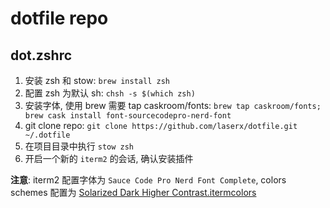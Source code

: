 # dotfile repo

## dot.zshrc

1. 安装 zsh 和 stow: `brew install zsh`
1. 配置 zsh 为默认 sh: `chsh -s $(which zsh)`
1. 安装字体, 使用 brew 需要 tap caskroom/fonts: `brew tap caskroom/fonts; brew cask install font-sourcecodepro-nerd-font`
1. git clone repo: `git clone https://github.com/laserx/dotfile.git ~/.dotfile`
1. 在项目目录中执行 `stow zsh`
1. 开启一个新的 `iterm2` 的会话, 确认安装插件

**注意**: iterm2 配置字体为 `Sauce Code Pro Nerd Font Complete`, colors schemes 配置为 [Solarized Dark Higher Contrast.itermcolors](https://github.com/mbadolato/iTerm2-Color-Schemes/blob/master/schemes/Solarized%20Dark%20Higher%20Contrast.itermcolors)
